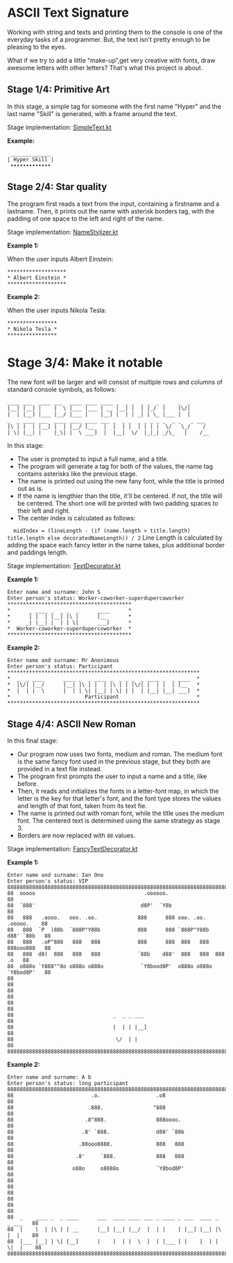 # ASCII Text Signature


Working with string and texts and printing them to the console
is one of the everyday tasks of a programmer.
But, the text isn't pretty enough to be pleasing to the eyes. 

What if we try to add a little “make-up”,get very creative with fonts, draw
awesome letters with other letters? That's what this project is about.

## Stage 1/4: Primitive Art

In this stage, a simple tag for someone with the first name "Hyper" and the last name "Skill" is generated, with a frame
around the text. 

Stage implementation: [SimpleText.kt](src/signature/SimpleText.kt)

**Example:** 

     _____________
    | Hyper Skill |
     •••••••••••••


## Stage 2/4: Star quality

The program first reads a text from the input, containing a firstname and a lastname. 
Then, it prints out the name with asterisk borders tag, with the padding of one space to the left and right of the name.

Stage implementation: [NameStylizer.kt](src/signature/NameStylizer.kt)

**Example 1:**

When the user inputs Albert Einstein:

    *******************
    * Albert Einstein *
    *******************

**Example 2:**

When the user inputs Nikola Tesla:

    ****************
    * Nikola Tesla *
    ****************

# Stage 3/4: Make it notable

The new font will be larger and will consist of multiple rows and columns of standard console symbols, as follows:

    ____ ___  ____ ___  ____ ____ ____ _  _ _  _ _  _ _    _  _
    |__| |__] |    |  \ |___ |___ | __ |__| |  | |_/  |    |\/|
    |  | |__] |___ |__/ |___ |    |__] |  | | _| | \_ |___ |  |
    _  _ ____ ___  ____ ____ ____ ___ _  _ _  _ _ _ _ _  _ _   _ ___ 
    |\ | |  | |__] |  | |__/ [__   |  |  | |  | | | |  \/   \_/    /
    | \| |__| |    |_\| |  \ ___]  |  |__|  \/  |_|_| _/\_   |    /__

In this stage: 
 
- The user is prompted to input a full name, and a title.
- The program will generate a tag for both of the values, the name tag contains asterisks like the previous stage.
- The name is printed out using the new fany font, while the title is printed out as is.
- If the name is lengthier than the title, it'll be centered. If not, the title will be centered. The short one will be printed with two padding spaces to their left and right.
- The center index is calculated as follows:

`  midIndex = (lineLength - (if (name.length > title.length) title.length else decoratedNameLength)) / 2`
Line Length is calculated by adding the space each fancy letter in the name takes, plus additional border and paddings length.

Stage implementation: [TextDecorator.kt](src/signature/TextDecorator.kt)

**Example 1:**

    Enter name and surname: John S
    Enter person's status: Worker-coworker-superdupercoworker
    ****************************************
    *      _ ____ _  _ _  _      ____      *
    *      | |  | |__| |\ |      [__       *
    *     _| |__| |  | | \|      ___]      *
    *  Worker-coworker-superdupercoworker  *
    ****************************************

**Example 2:**

    Enter name and surname: Mr Anonimous
    Enter person's status: Participant
    **************************************************************
    *  _  _ ____      ____ _  _ ____ _  _ _ _  _ ____ _  _ ____  *
    *  |\/| |__/      |__| |\ | |  | |\ | | |\/| |  | |  | [__   *
    *  |  | |  \      |  | | \| |__| | \| | |  | |__| |__| ___]  *
    *                        Participant                         *
    **************************************************************

## Stage 4/4: ASCII New Roman

In this final stage:
- Our program now uses two fonts, medium and roman. The medium font is the same fancy
font used in the previous stage, but they both are provided in a text file instead.
- The program first prompts the user to input a name and a title, like before.
- Then, it reads and initializes the fonts in a letter-font map, in which the letter 
is the key for that letter's font, and the font type stores the values and length of that font, taken from its text fie.
- The name is printed out with roman font, while the title uses the medium font. The centered text is determined using the same strategy as stage 3.
- Borders are now replaced with `88` values.

Stage implementation: [FancyTextDecorator.kt](src/signature/FancyTextDecorator.kt)

**Example 1:**

    Enter name and surname: Ian One
    Enter person's status: VIP
    888888888888888888888888888888888888888888888888888888888888888888888888888888888
    88  ooooo                                   .oooooo.                           88
    88  `888'                                  d8P'  `Y8b                          88
    88   888   .oooo.   ooo. .oo.             888      888 ooo. .oo.    .ooooo.    88
    88   888  `P  )88b  `888P"Y88b            888      888 `888P"Y88b  d88' `88b   88
    88   888   .oP"888   888   888            888      888  888   888  888ooo888   88
    88   888  d8(  888   888   888            `88b    d88'  888   888  888    .o   88
    88  o888o `Y888""8o o888o o888o            `Y8bood8P'  o888o o888o `Y8bod8P'   88
    88                                                                             88
    88                                                                             88
    88                                                                             88
    88                                _  _ _ ___                                   88
    88                                |  | | |__]                                  88
    88                                 \/  | |                                     88
    888888888888888888888888888888888888888888888888888888888888888888888888888888888

**Example 2:**

    Enter name and surname: A b
    Enter person's status: long participant
    88888888888888888888888888888888888888888888888888888888888888888888888888888888
    88                         .o.                  .o8                           88
    88                        .888.                "888                           88
    88                       .8"888.                888oooo.                      88
    88                      .8' `888.               d88' `88b                     88
    88                     .88ooo8888.              888   888                     88
    88                    .8'     `888.             888   888                     88
    88                   o88o     o8888o            `Y8bod8P'                     88
    88                                                                            88
    88                                                                            88
    88                                                                            88
    88  _    ____ _  _ ____      ___  ____ ____ ___ _ ____ _ ___  ____ _  _ ___   88
    88  |    |  | |\ | | __      |__] |__| |__/  |  | |    | |__] |__| |\ |  |    88
    88  |___ |__| | \| |__]      |    |  | |  \  |  | |___ | |    |  | | \|  |    88
    88888888888888888888888888888888888888888888888888888888888888888888888888888888

